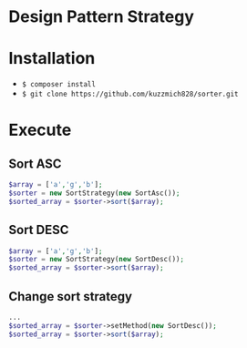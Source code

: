 # Design Pattern Strategy

# Installation
- `$ composer install`
- `$ git clone https://github.com/kuzzmich828/sorter.git`

# Execute
Sort ASC
--------------
```php
$array = ['a','g','b'];
$sorter = new SortStrategy(new SortAsc());
$sorted_array = $sorter->sort($array);
```
Sort DESC
--------------
```php
$array = ['a','g','b'];
$sorter = new SortStrategy(new SortDesc());
$sorted_array = $sorter->sort($array);
```
Change sort strategy
--------------------
```php
...
$sorted_array = $sorter->setMethod(new SortDesc());
$sorted_array = $sorter->sort($array);
```